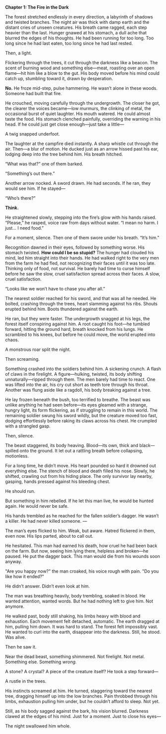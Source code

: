  **Chapter 1: The Fire in the Dark**

The forest stretched endlessly in every direction, a labyrinth of shadows and twisted branches. The night air was thick with damp earth and the distant cries of unseen creatures. His breath came ragged, each step heavier than the last. Hunger gnawed at his stomach, a dull ache that blurred the edges of his thoughts. He had been running for too long. Too long since he had last eaten, too long since he had last rested.

Then, a light.

Flickering through the trees, it cut through the darkness like a beacon. The scent of burning wood and something else—meat, roasting over an open flame—hit him like a blow to the gut. His body moved before his mind could catch up, stumbling toward it, drawn by desperation.

**No.** He froze mid-step, pulse hammering. He wasn’t alone in these woods. Someone had built that fire.

He crouched, moving carefully through the undergrowth. The closer he got, the clearer the voices became—low murmurs, the clinking of metal, the occasional burst of quiet laughter. His mouth watered. He could almost taste the food. His stomach clenched painfully, overriding the warning in his head. If he could just get close enough—just take a little—

A twig snapped underfoot.

The laughter at the campfire died instantly. A sharp whistle cut through the air. Then—a blur of motion. He ducked just as an arrow hissed past his ear, lodging deep into the tree behind him. His breath hitched.

“What was that?” one of them barked.

“Something’s out there.”

Another arrow nocked. A sword drawn. He had seconds. If he ran, they would see him. If he stayed—

“Who’s there?”

**Think.**

He straightened slowly, stepping into the fire’s glow with his hands raised. “Please,” he rasped, voice raw from days without water. “I mean no harm. I just… I need food.”

For a moment, silence. Then one of them swore under his breath. “It’s him.”

Recognition dawned in their eyes, followed by something worse. His stomach twisted. **How could I be so stupid?** The hunger had clouded his mind, led him straight into their hands. He had walked right to the very men from the farm he had fled, not recognizing their faces until it was too late. Thinking only of food, not survival. He barely had time to curse himself before he saw the slow, cruel satisfaction spread across their faces. A slow, cruel satisfaction.

“Looks like we won’t have to chase you after all.”

The nearest soldier reached for his sword, and that was all he needed. He bolted, crashing through the trees, heart slamming against his ribs. Shouts erupted behind him. Boots thundered against the earth.

He ran, but they were faster. The undergrowth snagged at his legs, the forest itself conspiring against him. A root caught his foot—he tumbled forward, hitting the ground hard, breath knocked from his lungs. He scrambled to his knees, but before he could move, the world erupted into chaos.

A monstrous roar split the night.

Then screaming.

Something crashed into the soldiers behind him. A sickening crunch. A flash of claws in the firelight. A figure—hulking, twisted, its body shifting unnaturally—ripped through them. The men barely had time to react. One was lifted into the air, his cry cut short as teeth tore through his throat. Another was flung aside like a ragdoll, his body breaking against a tree.

He lay frozen beneath the bush, too terrified to breathe. The beast was unlike anything he had seen before—its eyes gleamed with a strange, hungry light, its form flickering, as if struggling to remain in this world. The remaining soldier swung his sword wildly, but the creature moved too fast, dodging effortlessly before raking its claws across his chest. He crumpled with a strangled gasp.

Then, silence.

The beast staggered, its body heaving. Blood—its own, thick and black—spilled onto the ground. It let out a rattling breath before collapsing, motionless.

For a long time, he didn’t move. His heart pounded so hard it drowned out everything else. The stench of blood and death filled his nose. Slowly, he shifted, crawling out from his hiding place. The only survivor lay nearby, gasping, hands pressed against his bleeding chest.

He should run.

But something in him rebelled. If he let this man live, he would be hunted again. He would never be safe.

His hands trembled as he reached for the fallen soldier’s dagger. He wasn’t a killer. He had never killed someone.
—

The man’s eyes flicked to him. Weak, but aware. Hatred flickered in them, even now. His lips parted, about to call out.

He hesitated. This man had earned his death, how cruel he had been back on the farm. But now, seeing him lying there, helpless and broken—he paused. He put the dagger back. This man would die from his wounds soon anyway.

"Are you happy now?" the man croaked, his voice rough with pain. "Do you like how it ended?"

He didn’t answer. Didn’t even look at him.

The man was breathing heavily, body trembling, soaked in blood. He wanted attention, wanted words. But he had nothing left to give him. Not anymore.

He walked past, body still shaking, his limbs heavy with blood and exhaustion. Each movement felt detached, automatic. The earth dragged at him, pulling him down. It was hard to stand. The forest felt impossibly vast. He wanted to curl into the earth, disappear into the darkness. Still, he stood. Was alive.

Then he saw it.

Near the dead beast, something shimmered. Not firelight. Not metal. Something else. Something _wrong._

A stone? A crystal? A piece of the creature itself? He took a step forward—

A rustle in the trees.

His instincts screamed at him. He turned, staggering toward the nearest tree, dragging himself up into the low branches. Pain throbbed through his limbs, exhaustion pulling him under, but he couldn’t afford to sleep. Not yet.

Still, as his body sagged against the bark, his vision blurred. Darkness clawed at the edges of his mind. Just for a moment. Just to close his eyes—

The night swallowed him whole.